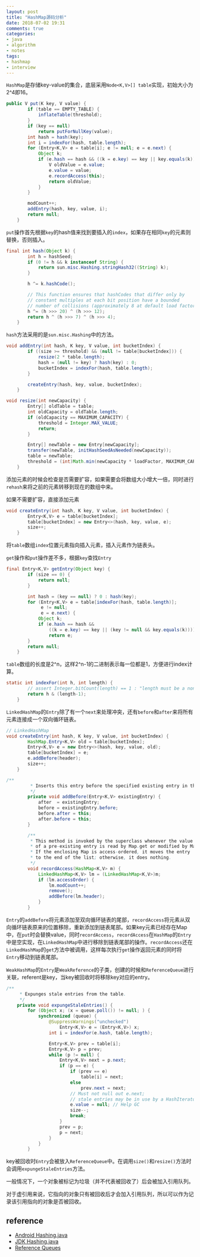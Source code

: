 ```yaml
---
layout: post
title: "HashMap源码分析"
date: 2018-07-02 19:31
comments: true
categories: 
- java
- algorithm
- notes
tags:
- hashmap
- interview
---
```


``HashMap``是存储key-value的集合，底层采用``Node<K,V>[] table``实现，初始大小为2^4即16。

<!-- more -->

```java
public V put(K key, V value) {
        if (table == EMPTY_TABLE) {
            inflateTable(threshold);
        }
        if (key == null)
            return putForNullKey(value);
        int hash = hash(key);
        int i = indexFor(hash, table.length);
        for (Entry<K,V> e = table[i]; e != null; e = e.next) {
            Object k;
            if (e.hash == hash && ((k = e.key) == key || key.equals(k))) {
                V oldValue = e.value;
                e.value = value;
                e.recordAccess(this);
                return oldValue;
            }
        }

        modCount++;
        addEntry(hash, key, value, i);
        return null;
    }
```

``put``操作首先根据``key``的hash值来找到要插入的``index``，如果存在相同``key``的元素则替换，否则插入。

```java
final int hash(Object k) {
        int h = hashSeed;
        if (0 != h && k instanceof String) {
            return sun.misc.Hashing.stringHash32((String) k);
        }

        h ^= k.hashCode();

        // This function ensures that hashCodes that differ only by
        // constant multiples at each bit position have a bounded
        // number of collisions (approximately 8 at default load factor).
        h ^= (h >>> 20) ^ (h >>> 12);
        return h ^ (h >>> 7) ^ (h >>> 4);
    }
```

``hash``方法采用的是``sun.misc.Hashing``中的方法。

```java
void addEntry(int hash, K key, V value, int bucketIndex) {
        if ((size >= threshold) && (null != table[bucketIndex])) {
            resize(2 * table.length);
            hash = (null != key) ? hash(key) : 0;
            bucketIndex = indexFor(hash, table.length);
        }

        createEntry(hash, key, value, bucketIndex);
    }
```

```java
void resize(int newCapacity) {
        Entry[] oldTable = table;
        int oldCapacity = oldTable.length;
        if (oldCapacity == MAXIMUM_CAPACITY) {
            threshold = Integer.MAX_VALUE;
            return;
        }

        Entry[] newTable = new Entry[newCapacity];
        transfer(newTable, initHashSeedAsNeeded(newCapacity));
        table = newTable;
        threshold = (int)Math.min(newCapacity * loadFactor, MAXIMUM_CAPACITY + 1);
    }
```

添加元素的时候会检查是否需要扩容，如果需要会将数组大小增大一倍，同时进行``rehash``来将之前的元素转移到现在的数组中来。

如果不需要扩容，直接添加元素

```java
void createEntry(int hash, K key, V value, int bucketIndex) {
        Entry<K,V> e = table[bucketIndex];
        table[bucketIndex] = new Entry<>(hash, key, value, e);
        size++;
    }
```

将``table``数组``index``位置元素指向插入元素，插入元素作为链表头。

``get``操作和``put``操作差不多，根据``key``查找``Entry``

```java
final Entry<K,V> getEntry(Object key) {
        if (size == 0) {
            return null;
        }

        int hash = (key == null) ? 0 : hash(key);
        for (Entry<K,V> e = table[indexFor(hash, table.length)];
             e != null;
             e = e.next) {
            Object k;
            if (e.hash == hash &&
                ((k = e.key) == key || (key != null && key.equals(k))))
                return e;
        }
        return null;
    }
```

``table``数组的长度是2^n，这样2^n-1的二进制表示每一位都是1，方便进行index计算。

```java
static int indexFor(int h, int length) {
        // assert Integer.bitCount(length) == 1 : "length must be a non-zero power of 2";
        return h & (length-1);
    }
```

``LinkedHashMap``的``Entry``除了有一个``next``来处理冲突，还有``before``和``after``来将所有元素连接成一个双向循环链表。

```java
// LinkedHashMap
void createEntry(int hash, K key, V value, int bucketIndex) {
        HashMap.Entry<K,V> old = table[bucketIndex];
        Entry<K,V> e = new Entry<>(hash, key, value, old);
        table[bucketIndex] = e;
        e.addBefore(header);
        size++;
    }
```

```java
/**
         * Inserts this entry before the specified existing entry in the list.
         */
        private void addBefore(Entry<K,V> existingEntry) {
            after  = existingEntry;
            before = existingEntry.before;
            before.after = this;
            after.before = this;
        }

        /**
         * This method is invoked by the superclass whenever the value
         * of a pre-existing entry is read by Map.get or modified by Map.set.
         * If the enclosing Map is access-ordered, it moves the entry
         * to the end of the list; otherwise, it does nothing.
         */
        void recordAccess(HashMap<K,V> m) {
            LinkedHashMap<K,V> lm = (LinkedHashMap<K,V>)m;
            if (lm.accessOrder) {
                lm.modCount++;
                remove();
                addBefore(lm.header);
            }
        }
```

``Entry``的``addBefore``将元素添加至双向循环链表的尾部，``recordAccess``将元素从双向循环链表原来的位置移除，重新添加到链表尾部。如果key元素已经存在Map中，在``put``时会替换value，同时``recordAccess``，``recordAccess``在``HashMap``的``Entry``中是空实现，在``LinkedHashMap``中进行移除到链表尾部的操作。``recordAccess``还在``LinkedHashMap``的``get``方法中被调用，这样每次执行``get``操作返回元素的同时将``Entry``移动到链表尾部。

``WeakHashMap``的``Entry``是``WeakReference``的子类，创建的时候和``ReferenceQueue``进行关联，referent是key，当key被回收时将移除key对应的entry。

```java
/**
     * Expunges stale entries from the table.
     */
    private void expungeStaleEntries() {
        for (Object x; (x = queue.poll()) != null; ) {
            synchronized (queue) {
                @SuppressWarnings("unchecked")
                    Entry<K,V> e = (Entry<K,V>) x;
                int i = indexFor(e.hash, table.length);

                Entry<K,V> prev = table[i];
                Entry<K,V> p = prev;
                while (p != null) {
                    Entry<K,V> next = p.next;
                    if (p == e) {
                        if (prev == e)
                            table[i] = next;
                        else
                            prev.next = next;
                        // Must not null out e.next;
                        // stale entries may be in use by a HashIterator
                        e.value = null; // Help GC
                        size--;
                        break;
                    }
                    prev = p;
                    p = next;
                }
            }
        }
```

key被回收时``Entry``会被放入``ReferenceQueue``中。在调用``size()``和``resize()``方法时会调用``expungeStaleEntries``方法。

一般情况下，一个对象被标记为垃圾（并不代表被回收了）后会被加入引用队列。

对于虚引用来说，它指向的对象只有被回收后才会加入引用队列，所以可以作为记录该引用指向的对象是否被回收。

## reference

+ [Android Hashing.java](https://android.googlesource.com/platform/libcore/+/8f9c9cae00ad906c39891890f7b9d7a0bc453c0a%5E2..8f9c9cae00ad906c39891890f7b9d7a0bc453c0a/)
+ [JDK Hashing.java](http://hg.openjdk.java.net/jdk7u/jdk7u6/jdk/file/8c2c5d63a17e/src/share/classes/sun/misc/Hashing.java)
+ [Reference Queues](http://learningviacode.blogspot.com/2014/02/reference-queues.html)


